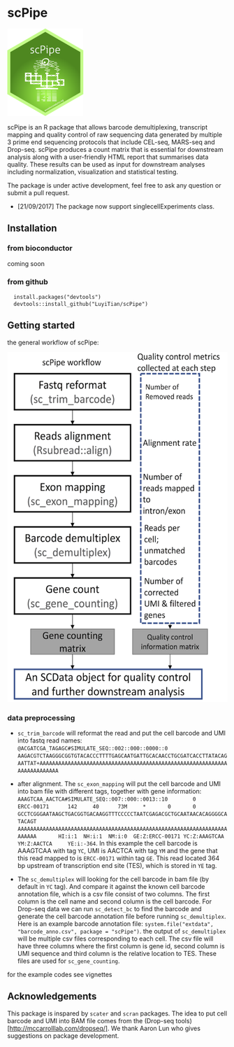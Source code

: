 # scPipe


<img src=inst/scPipe.png height="200">

scPipe is an R package that allows barcode demultiplexing, transcript mapping and quality control of raw sequencing data generated by multiple 3 prime end sequencing protocols that include CEL-seq, MARS-seq and Drop-seq. scPipe produces a count matrix that is essential for downstream analysis along with a user-friendly HTML report that summarises data quality. These results can be used as input for downstream analyses including normalization, visualization and statistical testing.

The package is under active development, feel free to ask any question or submit a pull request.

* [21/09/2017] The package now support singlecellExperiments class.

## Installation

### from bioconductor

coming soon

### from github

```{r}
  install.packages("devtools")
  devtools::install_github("LuyiTian/scPipe")
```

## Getting started

the general workflow of scPipe:

<img src=inst/workflow.png height="800">

### data preprocessing



* `sc_trim_barcode` will reformat the read and put the cell barcode and UMI into fastq read names: `@ACGATCGA_TAGAGC#SIMULATE_SEQ::002::000::0000::0
AAGACGTCTAAGGGCGGTGTACACCCTTTTGAGCAATGATTGCACAACCTGCGATCACCTTATACAGAATTAT+AAAAAAAAAAAAAAAAAAAAAAAAAAAAAAAAAAAAAAAAAAAAAAAAAAAAAAAAAAAAAAAAAAAAAAAAA`

* after alignment. The `sc_exon_mapping` will put the cell barcode and UMI into bam file with different tags, together with gene information: `AAAGTCAA_AACTCA#SIMULATE_SEQ::007::000::0013::10        0       ERCC-00171      142     40      73M     *       0       0       GCCTCGGGAATAAGCTGACGGTGACAAGGTTTCCCCCTAATCGAGACGCTGCAATAACACAGGGGCATACAGT AAAAAAAAAAAAAAAAAAAAAAAAAAAAAAAAAAAAAAAAAAAAAAAAAAAAAAAAAAAAAAAAAAAAAAAAA       HI:i:1  NH:i:1  NM:i:0  GE:Z:ERCC-00171 YC:Z:AAAGTCAA   YM:Z:AACTCA     YE:i:-364`. In this example the cell barcode is AAAGTCAA with tag `YC`, UMI is AACTCA with tag `YM` and the gene that this read mapped to is `ERCC-00171` within tag `GE`. This read located 364 bp upstream of transcription end site (TES), which is stored in `YE` tag.

* The `sc_demultiplex` will looking for the cell barcode in bam file (by default in `YC` tag). And compare it against the known cell barcode annotation file, which is a csv file consist of two columns. The first column is the cell name and second column is the cell barcode. For Drop-seq data we can run `sc_detect_bc` to find the barcode and generate the cell barcode annotation file before running `sc_demultiplex`. Here is an example barcode annotation file: `system.file("extdata", "barcode_anno.csv", package = "scPipe")`. the output of `sc_demultiplex` will be multiple csv files corresponding to each cell. The csv file will have three columns where the first column is gene id, second column is UMI sequence and third column is the relative location to TES. These files are used for `sc_gene_counting`.

for the example codes see vignettes

## Acknowledgements
This package is inspared by `scater` and `scran` packages. The idea to put cell barcode and UMI into BAM file comes from the (Drop-seq tools)[http://mccarrolllab.com/dropseq/]. We thank Aaron Lun who gives suggestions on package development.
